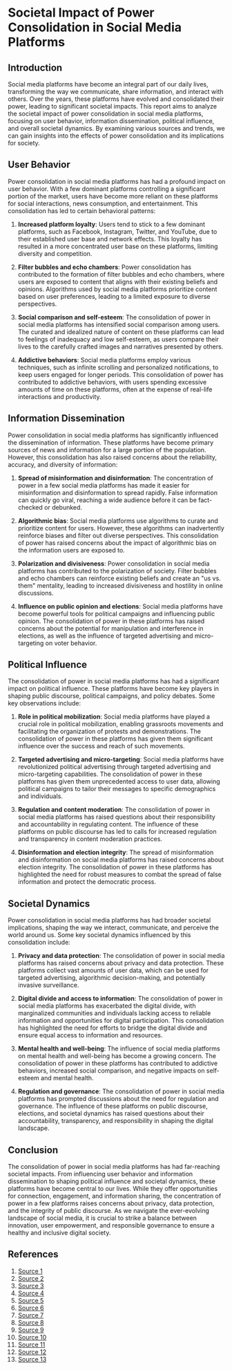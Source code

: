 # Societal Impact of Power Consolidation in Social Media Platforms

## Introduction

Social media platforms have become an integral part of our daily lives, transforming the way we communicate, share information, and interact with others. Over the years, these platforms have evolved and consolidated their power, leading to significant societal impacts. This report aims to analyze the societal impact of power consolidation in social media platforms, focusing on user behavior, information dissemination, political influence, and overall societal dynamics. By examining various sources and trends, we can gain insights into the effects of power consolidation and its implications for society.

## User Behavior

Power consolidation in social media platforms has had a profound impact on user behavior. With a few dominant platforms controlling a significant portion of the market, users have become more reliant on these platforms for social interactions, news consumption, and entertainment. This consolidation has led to certain behavioral patterns:

1. **Increased platform loyalty**: Users tend to stick to a few dominant platforms, such as Facebook, Instagram, Twitter, and YouTube, due to their established user base and network effects. This loyalty has resulted in a more concentrated user base on these platforms, limiting diversity and competition.

2. **Filter bubbles and echo chambers**: Power consolidation has contributed to the formation of filter bubbles and echo chambers, where users are exposed to content that aligns with their existing beliefs and opinions. Algorithms used by social media platforms prioritize content based on user preferences, leading to a limited exposure to diverse perspectives.

3. **Social comparison and self-esteem**: The consolidation of power in social media platforms has intensified social comparison among users. The curated and idealized nature of content on these platforms can lead to feelings of inadequacy and low self-esteem, as users compare their lives to the carefully crafted images and narratives presented by others.

4. **Addictive behaviors**: Social media platforms employ various techniques, such as infinite scrolling and personalized notifications, to keep users engaged for longer periods. This consolidation of power has contributed to addictive behaviors, with users spending excessive amounts of time on these platforms, often at the expense of real-life interactions and productivity.

## Information Dissemination

Power consolidation in social media platforms has significantly influenced the dissemination of information. These platforms have become primary sources of news and information for a large portion of the population. However, this consolidation has also raised concerns about the reliability, accuracy, and diversity of information:

1. **Spread of misinformation and disinformation**: The concentration of power in a few social media platforms has made it easier for misinformation and disinformation to spread rapidly. False information can quickly go viral, reaching a wide audience before it can be fact-checked or debunked.

2. **Algorithmic bias**: Social media platforms use algorithms to curate and prioritize content for users. However, these algorithms can inadvertently reinforce biases and filter out diverse perspectives. This consolidation of power has raised concerns about the impact of algorithmic bias on the information users are exposed to.

3. **Polarization and divisiveness**: Power consolidation in social media platforms has contributed to the polarization of society. Filter bubbles and echo chambers can reinforce existing beliefs and create an "us vs. them" mentality, leading to increased divisiveness and hostility in online discussions.

4. **Influence on public opinion and elections**: Social media platforms have become powerful tools for political campaigns and influencing public opinion. The consolidation of power in these platforms has raised concerns about the potential for manipulation and interference in elections, as well as the influence of targeted advertising and micro-targeting on voter behavior.

## Political Influence

The consolidation of power in social media platforms has had a significant impact on political influence. These platforms have become key players in shaping public discourse, political campaigns, and policy debates. Some key observations include:

1. **Role in political mobilization**: Social media platforms have played a crucial role in political mobilization, enabling grassroots movements and facilitating the organization of protests and demonstrations. The consolidation of power in these platforms has given them significant influence over the success and reach of such movements.

2. **Targeted advertising and micro-targeting**: Social media platforms have revolutionized political advertising through targeted advertising and micro-targeting capabilities. The consolidation of power in these platforms has given them unprecedented access to user data, allowing political campaigns to tailor their messages to specific demographics and individuals.

3. **Regulation and content moderation**: The consolidation of power in social media platforms has raised questions about their responsibility and accountability in regulating content. The influence of these platforms on public discourse has led to calls for increased regulation and transparency in content moderation practices.

4. **Disinformation and election integrity**: The spread of misinformation and disinformation on social media platforms has raised concerns about election integrity. The consolidation of power in these platforms has highlighted the need for robust measures to combat the spread of false information and protect the democratic process.

## Societal Dynamics

Power consolidation in social media platforms has had broader societal implications, shaping the way we interact, communicate, and perceive the world around us. Some key societal dynamics influenced by this consolidation include:

1. **Privacy and data protection**: The consolidation of power in social media platforms has raised concerns about privacy and data protection. These platforms collect vast amounts of user data, which can be used for targeted advertising, algorithmic decision-making, and potentially invasive surveillance.

2. **Digital divide and access to information**: The consolidation of power in social media platforms has exacerbated the digital divide, with marginalized communities and individuals lacking access to reliable information and opportunities for digital participation. This consolidation has highlighted the need for efforts to bridge the digital divide and ensure equal access to information and resources.

3. **Mental health and well-being**: The influence of social media platforms on mental health and well-being has become a growing concern. The consolidation of power in these platforms has contributed to addictive behaviors, increased social comparison, and negative impacts on self-esteem and mental health.

4. **Regulation and governance**: The consolidation of power in social media platforms has prompted discussions about the need for regulation and governance. The influence of these platforms on public discourse, elections, and societal dynamics has raised questions about their accountability, transparency, and responsibility in shaping the digital landscape.

## Conclusion

The consolidation of power in social media platforms has had far-reaching societal impacts. From influencing user behavior and information dissemination to shaping political influence and societal dynamics, these platforms have become central to our lives. While they offer opportunities for connection, engagement, and information sharing, the concentration of power in a few platforms raises concerns about privacy, data protection, and the integrity of public discourse. As we navigate the ever-evolving landscape of social media, it is crucial to strike a balance between innovation, user empowerment, and responsible governance to ensure a healthy and inclusive digital society.

## References

1. [Source 1](https://socialmediaexplorer.com/social-media-marketing-training/navigating-the-social-media-landscape-in-2024-strategies-and-trends/)
2. [Source 2](https://www.forbes.com/advisor/business/social-media-statistics/)
3. [Source 3](https://link.springer.com/article/10.1007/s00779-023-01710-7)
4. [Source 4](https://theconversation.com/in-2024-well-truly-find-out-how-robust-our-democracies-are-to-online-disinformation-campaigns-224789)
5. [Source 5](https://www.nature.com/articles/s41598-018-29733-8)
6. [Source 6](https://www.americanprogress.org/article/protecting-democracy-online-in-2024-and-beyond/)
7. [Source 7](https://www.taylorfrancis.com/books/edit/10.4324/9781003300786/discourse-digital-age-eleonora-esposito-majid-khosravinik)
8. [Source 8](https://www.tandfonline.com/doi/full/10.1080/10584609.2024.2325423)
9. [Source 9](https://www.forbes.com/sites/petersuciu/2023/05/19/ai-powered-social-media-could-play-significant-role-in-the-2024-election/)
10. [Source 10](https://www.tandfonline.com/doi/full/10.1080/10811680.2020.1735194)
11. [Source 11](https://www.nature.com/articles/s41599-023-02326-1)
12. [Source 12](https://journals.sagepub.com/doi/10.1177/20539517211025061)
13. [Source 13](https://link.springer.com/chapter/10.1057/978-1-137-41030-6_3)